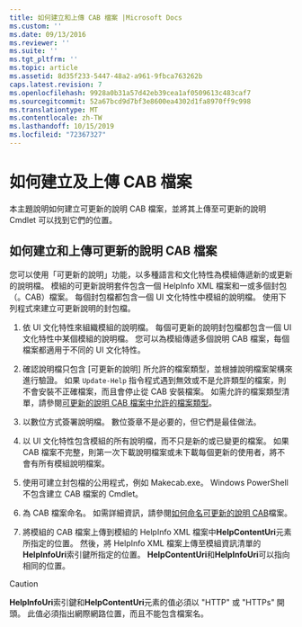 ```yaml
---
title: 如何建立和上傳 CAB 檔案 |Microsoft Docs
ms.custom: ''
ms.date: 09/13/2016
ms.reviewer: ''
ms.suite: ''
ms.tgt_pltfrm: ''
ms.topic: article
ms.assetid: 8d35f233-5447-48a2-a961-9fbca763262b
caps.latest.revision: 7
ms.openlocfilehash: 9928a0b31a57d42eb39cea1af0509613c483caf7
ms.sourcegitcommit: 52a67bcd9d7bf3e8600ea4302d1fa8970ff9c998
ms.translationtype: MT
ms.contentlocale: zh-TW
ms.lasthandoff: 10/15/2019
ms.locfileid: "72367327"
---
```

# <a name="how-to-create-and-upload-cab-files"></a>如何建立及上傳 CAB 檔案

本主題說明如何建立可更新的說明 CAB 檔案，並將其上傳至可更新的說明 Cmdlet 可以找到它們的位置。

## <a name="how-to-create-and-upload-updatable-help-cab-files"></a>如何建立和上傳可更新的說明 CAB 檔案

您可以使用「可更新的說明」功能，以多種語言和文化特性為模組傳遞新的或更新的說明檔。 模組的可更新說明套件包含一個 HelpInfo XML 檔案和一或多個封包（。CAB）檔案。 每個封包檔都包含一個 UI 文化特性中模組的說明檔。 使用下列程式來建立可更新說明的封包檔。

1. 依 UI 文化特性來組織模組的說明檔。 每個可更新的說明封包檔都包含一個 UI 文化特性中某個模組的說明檔。 您可以為模組傳遞多個說明 CAB 檔案，每個檔案都適用于不同的 UI 文化特性。

2. 確認說明檔只包含 [可更新的說明] 所允許的檔案類型，並根據說明檔案架構來進行驗證。 如果 `Update-Help` 指令程式遇到無效或不是允許類型的檔案，則不會安裝不正確檔案，而且會停止從 CAB 安裝檔案。 如需允許的檔案類型清單，請參閱[可更新的說明 CAB 檔案中允許的檔案類型](./file-types-permitted-in-an-updatable-help-cab-file.md)。

3. 以數位方式簽署說明檔。 數位簽章不是必要的，但它們是最佳做法。

4. 以 UI 文化特性包含模組的所有說明檔，而不只是新的或已變更的檔案。 如果 CAB 檔案不完整，則第一次下載說明檔案或未下載每個更新的使用者，將不會有所有模組說明檔案。

5. 使用可建立封包檔的公用程式，例如 Makecab.exe。 Windows PowerShell 不包含建立 CAB 檔案的 Cmdlet。

6. 為 CAB 檔案命名。 如需詳細資訊，請參閱[如何命名可更新的說明 CAB](./how-to-name-an-updatable-help-cab-file.md)檔案。

7. 將模組的 CAB 檔案上傳到模組的 HelpInfo XML 檔案中**HelpContentUri**元素所指定的位置。 然後，將 HelpInfo XML 檔案上傳至模組資訊清單的**HelpInfoUri**索引鍵所指定的位置。 **HelpContentUri**和**HelpInfoUri**可以指向相同的位置。

> [!CAUTION]
> **HelpInfoUri**索引鍵和**HelpContentUri**元素的值必須以 "HTTP" 或 "HTTPs" 開頭。 此值必須指出網際網路位置，而且不能包含檔案名。